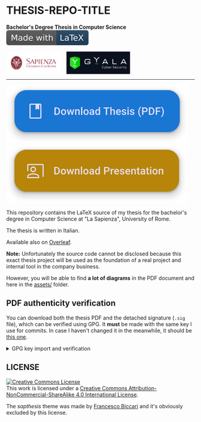# THESIS-REPO-TITLE

**Bachelor's Degree Thesis in Computer Science**
<a href="https://www.overleaf.com/read/xdjkjrjcqyym">
    <img src=".github/assets/made-with-latex.svg" alt="Made with LaTeX">
</a>

<div style="display: flex; align-items: center;">
<img src=".github/assets/sapienza.png" height="60" style="background-color: #d2d2d2; margin-right: 16px;">
<img src=".github/assets/gyala.svg" width="170" style="background-color: #303030; max-height: 60px; ">
</div>

---

<a href="https://simonesestito.github.io/THESIS-REPO-TITLE/">
    <img src=".github/assets/thesis-button.svg" alt="Download Thesis">
</a>
<a href="https://example.com">
    <img src=".github/assets/presentation-button.svg" alt="Download Presentation">
</a>

This repository contains the LaTeX source of my thesis for the bachelor's degree
in Computer Science at "La Sapienza", University of Rome.

The thesis is written in Italian.

Available also on [Overleaf](https://www.overleaf.com/read/xdjkjrjcqyym).

**Note:**
Unfortunately the source code cannot be disclosed
because this exact thesis project will be used as
the foundation of a real project and internal tool in the company business.

However, you will be able to find **a lot of diagrams** in the PDF document and here in the [assets/](assets/) folder.

## PDF authenticity verification
You can download both the thesis PDF and the detached signature (`.sig` file), which can be verified using GPG.
It **must** be made with the same key I use for commits. In case I haven't changed it in the meanwhile, it should be [this one](https://github.com/simonesestito.gpg).

<details>
<summary>GPG key import and verification</summary>

```sh
git clone --depth=1 https://github.com/simonesestito/bachelor-thesis.git
cd bachelor-thesis/
curl -sSL https://github.com/simonesestito.gpg | gpg --import -
gpg --verify thesis.pdf.sig
```
</details>

## LICENSE

<a rel="license" href="http://creativecommons.org/licenses/by-nc-sa/4.0/"><img alt="Creative Commons License" style="border-width:0" src="https://i.creativecommons.org/l/by-nc-sa/4.0/88x31.png" /></a><br />This work is licensed under a <a rel="license" href="http://creativecommons.org/licenses/by-nc-sa/4.0/">Creative Commons Attribution-NonCommercial-ShareAlike 4.0 International License</a>.

The *sapthesis* theme was made by [Francesco Biccari](https://biccari.altervista.org/c/informatica/latex/sapthesis.php) and it's obviously excluded by this license.


